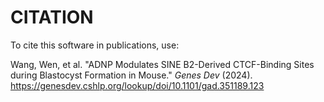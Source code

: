 # CITATION

To cite this software in publications, use:

Wang, Wen, et al. "ADNP Modulates SINE B2-Derived CTCF-Binding Sites during Blastocyst Formation in Mouse." *Genes Dev* (2024). https://genesdev.cshlp.org/lookup/doi/10.1101/gad.351189.123
